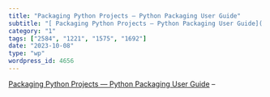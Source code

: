 ```yaml
---
title: "Packaging Python Projects — Python Packaging User Guide"
subtitle: "[ Packaging Python Projects — Python Packaging User Guide]( https://packaging.python.org/en/latest/t..."
category: "1"
tags: ["2584", "1221", "1575", "1692"]
date: "2023-10-08"
type: "wp"
wordpress_id: 4656
---
```

[ Packaging Python Projects — Python Packaging User Guide]( https://packaging.python.org/en/latest/tutorials/packaging-projects/) –